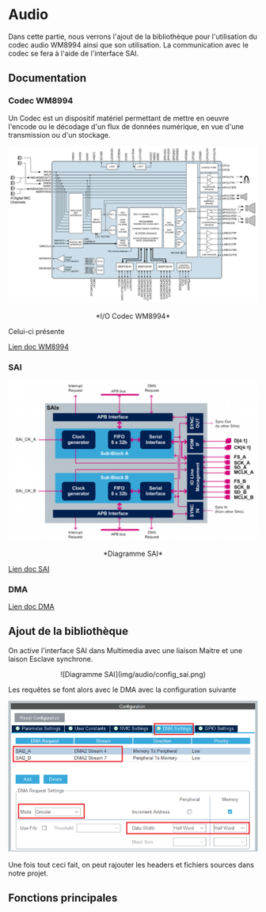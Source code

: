 # Audio

Dans cette partie, nous verrons l'ajout de la bibliothèque pour l'utilisation du codec audio WM8994 ainsi que son utilisation.
La communication avec le codec se fera à l'aide de l'interface SAI.

## Documentation 

### Codec WM8994

Un Codec est un dispositif matériel permettant de mettre en oeuvre l'encode ou le décodage d'un flux de données numérique, en vue d'une transmission ou d'un stockage.

![Codec WM8994](img/audio/codec8994.PNG)
<center>*I/O Codec WM8994*</center>

Celui-ci présente 

[Lien doc WM8994](https://www.mouser.com/datasheet/2/76/WM8994_ProductBrief_2-217999.pdf)

### SAI

![Diagramme SAI](img/audio/sai_diagram.png)
<center>*Diagramme SAI*</center>

[Lien doc SAI](https://www.st.com/resource/en/user_manual/dm00189702-description-of-stm32f7-hal-and-lowlayer-drivers-stmicroelectronics.pdf#page=861)

### DMA
[Lien doc DMA](https://www.st.com/content/ccc/resource/training/technical/product_training/group0/ce/9e/fe/44/e5/62/45/34/STM32F7_System_DMA/files/STM32F7_System_DMA.pdf/jcr:content/translations/en.STM32F7_System_DMA.pdf)
## Ajout de la bibliothèque

On active l'interface SAI dans Multimedia avec une liaison Maitre et une laison Esclave synchrone.

<center>![Diagramme SAI](img/audio/config_sai.png)</center>

Les requêtes se font alors avec le DMA avec la configuration suivante

![Diagramme SAI](img/audio/config_sai_2.png)

Une fois tout ceci fait, on peut rajouter les headers et fichiers sources dans notre projet.

## Fonctions principales